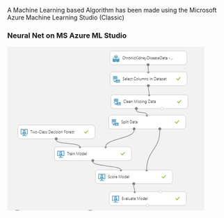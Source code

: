 A Machine Learning based Algorithm has been made using the Microsoft Azure Machine Learning Studio (Classic)
### Neural Net on MS Azure ML Studio
![Image: Neural Net for NephronAI on MS Azure ML Studio](NeuralNetNephronAI.png)
